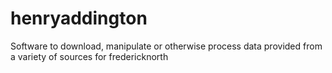 henryaddington
==============

Software to download, manipulate or otherwise process data provided from a variety of sources for fredericknorth
